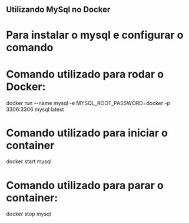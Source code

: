 ## Utilizando MySql no Docker
# Para instalar o mysql e configurar o comando

# Comando utilizado para rodar o Docker: 
docker run --name mysql -e MYSQL_ROOT_PASSWORD=docker -p 3306:3306 mysql:latest

# Comando utilizado para iniciar o container 
docker start mysql

# Comando utilizado para parar o container: 
docker stop mysql